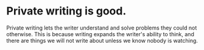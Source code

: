 # Private writing is good.
Private writing lets the writer understand and solve problems they could not otherwise. This is because writing expands the writer's ability to think, and there are things we will not write about unless we know nobody is watching.
